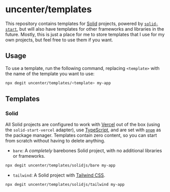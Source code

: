 # uncenter/templates

This repository contains templates for [Solid](https://www.solidjs.com/) projects, powered by [`solid-start`](https://start.solidjs.com), but will also have templates for other frameworks and libraries in the future. Mostly, this is just a place for me to store templates that I use for my own projects, but feel free to use them if you want.

## Usage

To use a template, run the following command, replacing `<template>` with the name of the template you want to use:

```bash
npx degit uncenter/templates/<template> my-app
```

## Templates

### Solid

All Solid projects are configured to work with [Vercel](https://vercel.com/) out of the box (using the `solid-start-vercel` adapter), use [TypeScript](https://www.typescriptlang.org/),
and are set with [`pnpm`](https://pnpm.io/) as the package manager.
Templates contain zero content, so you can start from scratch without having to delete anything.

-   `bare`: A _completely_ barebones Solid project, with no additional libraries or frameworks.

```sh
npx degit uncenter/templates/solidjs/bare my-app
```

-   `tailwind`: A Solid project with [Tailwind CSS](https://tailwindcss.com/).

```sh
npx degit uncenter/templates/solidjs/tailwind my-app
```
